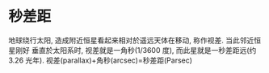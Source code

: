 # 秒差距

地球绕行太阳, 造成附近恒星看起来相对於遥远天体在移动, 称作视差. 当此邻近恒星刚好
垂直於太阳系时, 视差就是一角秒(1/3600 度), 而此星就是一秒差距远(约 3.26 光年).
视差(parallax)+角秒(arcsec)=秒差距(Parsec)
